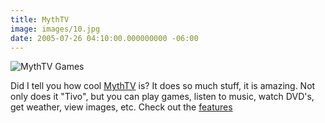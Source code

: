```yaml
---
title: MythTV
image: images/10.jpg
date: 2005-07-26 04:10:00.000000000 -06:00
---
```

![MythTV Games](/images/old/gamefour.png)

Did I tell you how cool <a href="http://www.mythtv.org">MythTV</a> is? It does so much stuff, it is amazing. Not only does it "Tivo", but you can play games, listen to music, watch DVD's, get weather, view images, etc. Check out the <a href="http://http://www.mythtv.org/modules.php?name=MythFeatures">features</a>

